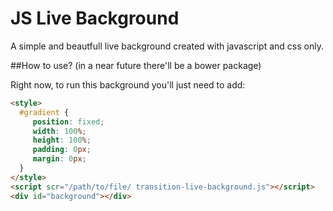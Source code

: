 # JS Live Background
A simple and beautfull live background created with javascript and css only.


##How to use?
(in a near future there'll be a bower package)

Right now, to run this background you'll just need to add:
```html
<style>
  #gradient {
     position: fixed;
     width: 100%;
     height: 100%;
     padding: 0px;
     margin: 0px;
  }
</style>
<script scr="/path/to/file/ transition-live-background.js"></script>
<div id="background"></div>
```
